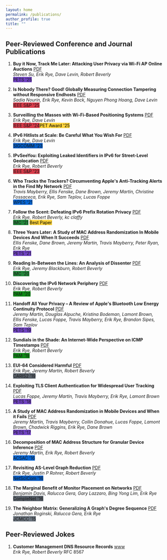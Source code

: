 ```yaml
---
layout: home
permalink: /publications/
author_profile: true
title: ""
---
```


## Peer-Reviewed Conference and Journal Publications

1. **Buy it Now, Track Me Later: Attacking User Privacy via Wi-Fi AP Online Auctions**  <a
href="/assets/files/trackmelater-pets25.pdf">PDF</a>  
    *Steven Su, Erik Rye, Dave Levin, Robert Beverly*    
    <span class="badge" style="background-color:#6f42c1;">PETS '25</span> 

2. **Is Nobody There? Good! Globally Measuring Connection Tampering without Responsive Endhosts**  <a href="/assets/files/nourin-endhosts-sp25.pdf">PDF</a>  
   *Sadia Nourin, Erik Rye, Kevin Bock, Nguyen Phong Hoang, Dave Levin*  
   <span class="badge" style="background-color:#d73a49;">IEEE S&P '25</span>

3. **Surveilling the Masses with Wi-Fi-Based Positioning Systems** <a href="/assets/files/rye-surveilling-sp24.pdf">PDF</a>  
   *Erik Rye, Dave Levin*    
   <span class="badge" style="background-color:#d73a49;">IEEE S&P '24</span><span class="badge" style="background-color:#ffd33d; color:#000;">PET Award '25</span>

4. **IPv6 Hitlists at Scale: Be Careful What You Wish For**  <a href="/assets/files/hitlists-sigcomm23.pdf">PDF</a>  
   *Erik Rye, Dave Levin*  
   <span class="badge" style="background-color:#005cc5;">SIGCOMM '23</span>

5. **IPvSeeYou: Exploiting Leaked Identifiers in IPv6 for Street-Level Geolocation** <a href="/assets/files/rye-ipvseeyou-sp23.pdf">PDF</a>   
   *Erik Rye, Robert Beverly*  
   <span class="badge" style="background-color:#d73a49;">IEEE S&P '23</span>

6. **Who Tracks the Trackers? Circumventing Apple's Anti-Tracking Alerts in the Find My Network**  <a href="/assets/files/wpes-trackers.pdf">PDF</a>  
   *Travis Mayberry, Ellis Fenske, Dane Brown, Jeremy Martin, Christine Fossaceca, Erik Rye, Sam Teplov, Lucas Foppe*  
   <span class="badge" style="background-color:#0366d6;">WPES '21</span>

7. **Follow the Scent: Defeating IPv6 Prefix Rotation Privacy** <a href="/assets/files/rye-follow-imc21.pdf">PDF</a>  
   *Erik Rye, Robert Beverly, kc claffy*  
   <span class="badge" style="background-color:#22863a;">IMC '21</span> <span class="badge" style="background-color:#ffd33d; color:#000;">Best Paper</span>

8. **Three Years Later: A Study of MAC Address Randomization In Mobile Devices And When It Succeeds** <a href="/assets/files/succeeds-pets21.pdf">PDF</a>  
   *Ellis Fenske, Dane Brown, Jeremy Martin, Travis Mayberry, Peter Ryan, Erik Rye*  
   <span class="badge" style="background-color:#6f42c1;">PETS '21</span>

9. **Reading In-Between the Lines: An Analysis of Dissenter** <a href="/assets/files/dissenter-imc20.pdf">PDF</a>   
   *Erik Rye, Jeremy Blackburn, Robert Beverly*  
   <span class="badge" style="background-color:#22863a;">IMC '20</span>

10. **Discovering the IPv6 Network Periphery** <a href="/assets/files/edgy-pam20.pdf">PDF</a>   
    *Erik Rye, Robert Beverly*  
    <span class="badge" style="background-color:#0e8a16;">PAM '20</span>

11. **Handoff All Your Privacy – A Review of Apple's Bluetooth Low Energy Continuity Protocol**   <a href="/assets/files/handoff-pets19.pdf">PDF</a>   
    *Jeremy Martin, Douglas Alpuche, Kristina Bodeman, Lamont Brown, Ellis Fenske, Lucas Foppe, Travis Mayberry, Erik Rye, Brandon Sipes, Sam Teplov*  
    <span class="badge" style="background-color:#6f42c1;">PETS '19</span>

12. **Sundials in the Shade: An Internet-Wide Perspective on ICMP Timestamps** <a href="/assets/files/sundial-pam19.pdf">PDF</a>  
    *Erik Rye, Robert Beverly*  
    <span class="badge" style="background-color:#0e8a16;">PAM '19</span>

13. **EUI-64 Considered Harmful**  <a href="/assets/files/eui64-harmful.pdf">PDF</a>  
    *Erik Rye, Jeremy Martin, Robert Beverly*  
    <span class="badge" style="background-color:#586069;">CARIS2 '19</span>

14. **Exploiting TLS Client Authentication for Widespread User Tracking** <a href="/assets/files/tls-pets18.pdf">PDF</a>  
    *Lucas Foppe, Jeremy Martin, Travis Mayberry, Erik Rye, Lamont Brown*  
    <span class="badge" style="background-color:#6f42c1;">PETS '18</span>

15. **A Study of MAC Address Randomization in Mobile Devices and When it Fails** <a href="/assets/files/randomization-pets17.pdf">PDF</a>   
    *Jeremy Martin, Travis Mayberry, Collin Donahue, Lucas Foppe, Lamont Brown, Chadwick Riggins, Erik Rye, Dane Brown*  
    <span class="badge" style="background-color:#6f42c1;">PETS '17</span>

16. **Decomposition of MAC Address Structure for Granular Device Inference** <a href="/assets/files/decomposition-acsac16.pdf">PDF</a>  
    *Jeremy Martin, Erik Rye, Robert Beverly*  
    <span class="badge" style="background-color:#0366d6;">ACSAC '16</span>

17. **Revisiting AS-Level Graph Reduction** <a href="/assets/files/revisiting-netscicom16.pdf">PDF</a>  
    *Erik Rye, Justin P Rohrer, Robert Beverly*  
    <span class="badge" style="background-color:#005cc5;">NetSciCom '16</span>

18. **The Marginal Benefit of Monitor Placement on Networks**  <a href="/assets/files/marginal-complenet16.pdf">PDF</a>  
    *Benjamin Davis, Ralucca Gera, Gary Lazzaro, Bing Yong Lim, Erik Rye*  
    <span class="badge" style="background-color:#586069;">CompleNet '16</span>

19. **The Neighbor Matrix: Generalizing A Graph's Degree Sequence** <a href="/assets/files/neighbor-jcmcc.pdf">PDF</a>  
    *Jonathan Roginski, Ralucca Gera, Erik Rye*  
    <span class="badge" style="background-color:#6a737d;">JCMCC '15</span>

## Peer-Reviewed Jokes

1. **Customer Management DNS Resource Records**  <a href="https://datatracker.ietf.org/doc/html/rfc8567">www</a>  
    *Erik Rye, Robert Beverly*
    <span class="badge">RFC 8567</span>

